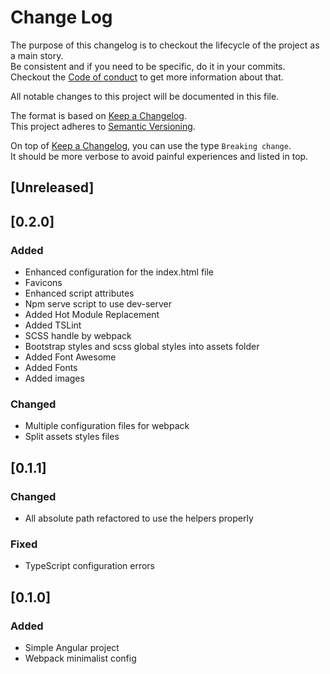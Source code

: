 # Change Log

The purpose of this changelog is to checkout the lifecycle of the project as a main story.  
Be consistent and if you need to be specific, do it in your commits.  
Checkout the [Code of conduct](CODE_OF_CONDUCT.md) to get more information about that.

All notable changes to this project will be documented in this file.

The format is based on [Keep a Changelog](http://keepachangelog.com/).  
This project adheres to [Semantic Versioning](http://semver.org/).

On top of [Keep a Changelog](http://keepachangelog.com/), you can use the type `Breaking change`.  
It should be more verbose to avoid painful experiences and listed in top.

## [Unreleased]

## [0.2.0]
### Added
- Enhanced configuration for the index.html file
- Favicons
- Enhanced script attributes
- Npm serve script to use dev-server
- Added Hot Module Replacement
- Added TSLint
- SCSS handle by webpack
- Bootstrap styles and scss global styles into assets folder
- Added Font Awesome
- Added Fonts
- Added images

### Changed
- Multiple configuration files for webpack
- Split assets styles files 

## [0.1.1]
### Changed
- All absolute path refactored to use the helpers properly

### Fixed
- TypeScript configuration errors

## [0.1.0]
### Added
- Simple Angular project
- Webpack minimalist config
